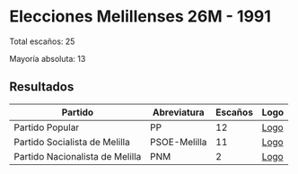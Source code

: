 # Elecciones Melillenses 26M - 1991

Total escaños: 25

Mayoría absoluta: 13

## Resultados

| Partido | Abreviatura | Escaños | Logo |
| - | - | - | - |
| Partido Popular | PP | 12 | [Logo](https://github.com/playzzz/Pactos/blob/master/Logos/PP.jpg?raw=true)
| Partido Socialista de Melilla | PSOE-Melilla | 11 | [Logo](https://github.com/playzzz/Pactos/blob/master/Logos/PSOE.jpg?raw=true)
| Partido Nacionalista de Melilla | PNM | 2 | [Logo](https://github.com/playzzz/Pactos/blob/master/Logos/PNM.jpg?raw=true)
